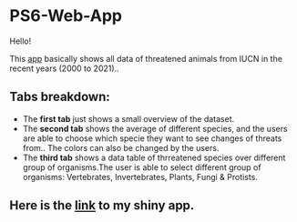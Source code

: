 # PS6-Web-App

Hello!

This [app](https://kylao.shinyapps.io/ps6-WebApp/) basically shows all data of threatened animals from IUCN in the recent years (2000 to 2021)..

## Tabs breakdown:
- The **first tab** just shows a small overview of the dataset.
- The **second tab** shows the average of different species, and the users are
able to choose which specie they want to see changes of threats from.. The colors 
can also be changed by the users.
- The **third tab** shows a data table of thrreatened species over different 
group of organisms.The user is able to select different group of organisms: 
Vertebrates, Invertebrates, Plants, Fungi & Protists.

## Here is the [link](https://kylao.shinyapps.io/ps6-WebApp/) to my shiny app. 
